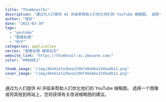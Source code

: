 ```yaml
---
title: "ThumbnailAi"
description: "通过为人们提供 AI 评级来帮助人们优化他们的 YouTube 缩略图。 选择一个图像或将其拖到网站上，您将获得有关改进"
author: "瑞东"
date: "2023-03-30"
tags:
  - "youtobe"
  - "图像处理"
  - "帖子"
categories: application
series: "图像处理 媒体社交"
website_link: "https://thumbnail-ai.ybouane.com/"
color: "#008DE1"

thumb_image: "/img/d6441afa3bea229bf40a66a154ba8b12.png"
cover_image: "/img/d6441afa3bea229bf40a66a154ba8b12.png"
---
```


通过为人们提供 AI 评级来帮助人们优化他们的 YouTube 缩略图。 选择一个图像或将其拖到网站上，您将获得有关改进缩略图的建议。